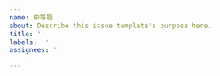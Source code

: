 ```yaml
---
name: 中等题
about: Describe this issue template's purpose here.
title: ''
labels: ''
assignees: ''

---
```



